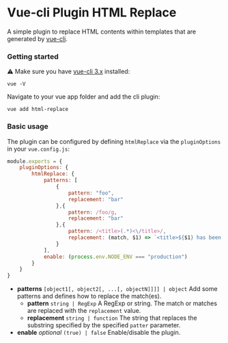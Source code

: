 # Vue-cli Plugin HTML Replace

A simple plugin to replace HTML contents within templates that are generated by [vue-cli](https://github.com/vuejs/vue-cli).

### Getting started

:warning: Make sure you have [vue-cli 3.x](https://github.com/vuejs/vue-cli) installed:

```
vue -V
```

Navigate to your vue app folder and add the cli plugin:

```
vue add html-replace
```

### Basic usage

The plugin can be configured by defining `htmlReplace` via the `pluginOptions` in your `vue.config.js`:

```javascript
module.exports = {
    pluginOptions: {
        htmlReplace: {
            patterns: [
                {
                    pattern: "foo",
                    replacement: "bar"
                },{
                    pattern: /foo/g,
                    replacement: "bar"
                },{
                    pattern: /<title>(.*)<\/title>/,
                    replacement: (match, $1) => `<title>${$1} has been replaced.</title>`
                }
            ], 
            enable: (process.env.NODE_ENV === "production")
        }
    }
}
```

- __patterns__ `[object1[, object2[, ...[, objectN]]]] | object` Add some patterns and defines how to replace the match(es).
    - __pattern__ `string | RegExp` A RegExp or string. The match or matches are replaced with the `replacement` value.
    - __replacement__ `string | function` The string that replaces the substring specified by the specified `patter` parameter.
- __enable__ _optional_ `(true) | false` Enable/disable the plugin.